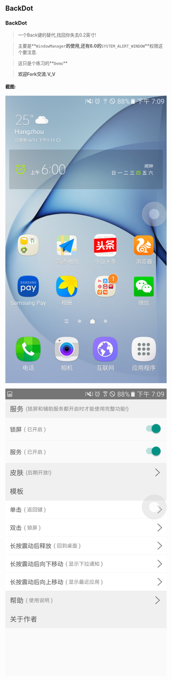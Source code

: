 ## BackDot
### BackDot ###



> 一个Back键的替代,找回你失去0.2英寸!

> 主要是**`WindowManager`**的使用,还有6.0的**`SYSTEM_ALERT_WINDOW`**权限这个要注意.

> 这只是个练习的**`Demo`**

> **欢迎Fork交流.V_V**

#### 截图: ####

![](pic/Screenshot_20160611-190933.png)

![](pic/Screenshot_20160611-190949.png)
